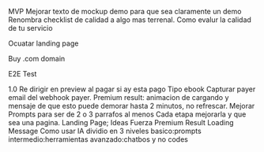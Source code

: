 MVP
Mejorar texto de mockup demo para que sea claramente un demo
Renombra checklist de calidad a algo mas terrenal. Como evalur la calidad de tu servicio

Ocuatar landing page

Buy .com domain

E2E Test

1.0
Re dirigir en preview al pagar si ay esta pago
Tipo ebook
Capturar payer email del webhook payer.
Premium result: animacion de cargando y mensaje de que esto puede demorar hasta 2 minutos, no refrescar.
Mejorar Prompts para ser de 2 o 3 parrafos al menos
Cada etapa mejorarla y que sea una pagina.
Landing Page; Ideas Fuerza
Premium Result Loading Message
Como usar IA dividio en 3 niveles basico:prompts intermedio:herramientas avanzado:chatbos y no codes